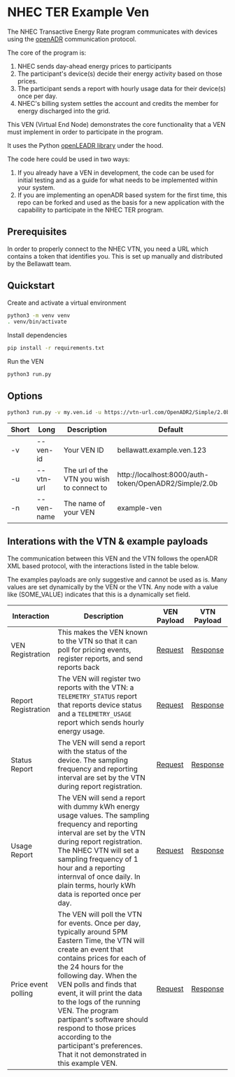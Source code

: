 # NHEC TER Example Ven

The NHEC Transactive Energy Rate program communicates with devices using the [openADR](https://www.openadr.org/) communication protocol.

The core of the program is:

1. NHEC sends day-ahead energy prices to participants
2. The participant's device(s) decide their energy activity based on those prices.
3. The participant sends a report with hourly usage data for their device(s) once per day.
4. NHEC's billing system settles the account and credits the member for energy discharged into the grid.

This VEN (Virtual End Node) demonstrates the core functionality that a VEN must implement in order to participate in the program.

It uses the Python [openLEADR library](https://openleadr.org/) under the hood.

The code here could be used in two ways:

1. If you already have a VEN in development, the code can be used for initial testing and as a guide for what needs to be implemented within your system.
2. If you are implementing an openADR based system for the first time, this repo can be forked and used as the basis for a new application with the capability to participate in the NHEC TER program.

## Prerequisites

In order to properly connect to the NHEC VTN, you need a URL which contains a token that identifies you. This is set up manually and distributed by the Bellawatt team.

## Quickstart

Create and activate a virtual environment
```bash
python3 -m venv venv
. venv/bin/activate
```

Install dependencies
```bash
pip install -r requirements.txt
```

Run the VEN
```bash
python3 run.py
```

## Options
```bash
python3 run.py -v my.ven.id -u https://vtn-url.com/OpenADR2/Simple/2.0b -n my-ven-name
```

|Short|Long|Description|Default|
|-|-|-|-|
|-v|--ven-id|Your VEN ID|bellawatt.example.ven.123|
|-u|--vtn-url|The url of the VTN you wish to connect to|http://localhost:8000/auth-token/OpenADR2/Simple/2.0b|
|-n|--ven-name|The name of your VEN|example-ven|

## Interations with the VTN & example payloads

The communication between this VEN and the VTN follows the openADR XML based protocol, with the interactions listed in the table below.

The examples payloads are only suggestive and cannot be used as is. Many values are set dynamically by the VEN or the VTN. Any node with a value like (SOME_VALUE) indicates that this is a dynamically set field.

|Interaction|Description|VEN Payload|VTN Payload|
|-|-|-|-|
|VEN Registration|This makes the VEN known to the VTN so that it can poll for pricing events, register reports, and send reports back|[Request](example_payloads/ven_registration_request.xml)|[Response](example_payloads/ven_registration_response.xml)|
|Report Registration|The VEN will register two reports with the VTN: a `TELEMETRY_STATUS` report that reports device status and a `TELEMETRY_USAGE` report which sends hourly energy usage.|[Request](example_payloads/report_registration_request.xml)|[Response](example_payloads/report_registration_response.xml)|
|Status Report|The VEN will send a report with the status of the device. The sampling frequency and reporting interval are set by the VTN during report registration.|[Request](example_payloads/status_report_request.xml)|[Response](example_payloads/status_report_response.xml)|
|Usage Report|The VEN will send a report with dummy kWh energy usage values. The sampling frequency and reporting interval are set by the VTN during report registration. The NHEC VTN will set a sampling frequency of 1 hour and a reporting internval of once daily. In plain terms, hourly kWh data is reported once per day.|[Request](example_payloads/usage_report_request.xml)|[Response](example_payloads/usage_report_response.xml)|
|Price event polling|The VEN will poll the VTN for events. Once per day, typically around 5PM Eastern Time, the VTN will create an event that contains prices for each of the 24 hours for the following day. When the VEN polls and finds that event, it will print the data to the logs of the running VEN. The program partipant's software should respond to those prices according to the participant's preferences. That it not demonstrated in this example VEN.|[Request](example_payloads/event_polling_request.xml)|[Response](example_payloads/event_polling_response.xml)|
